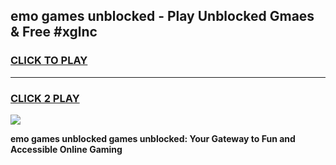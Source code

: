 
## emo games unblocked - Play Unblocked Gmaes & Free #xglnc
<h3>
<a href="https://news.freeplayer.one?title=emo_games_unblocked&ref=03M">CLICK TO PLAY</a></h3>
<hr>

<h3>
<a href="https://news.freeplayer.one?title=emo_games_unblocked&ref=03M">CLICK 2 PLAY</a>
  
</h3>

<a href="https://news.freeplayer.one?title=emo_games_unblocked&ref=03M"><img src="https://clearcache.store/games.png"></a>


**emo games unblocked games unblocked: Your Gateway to Fun and Accessible Online Gaming**

